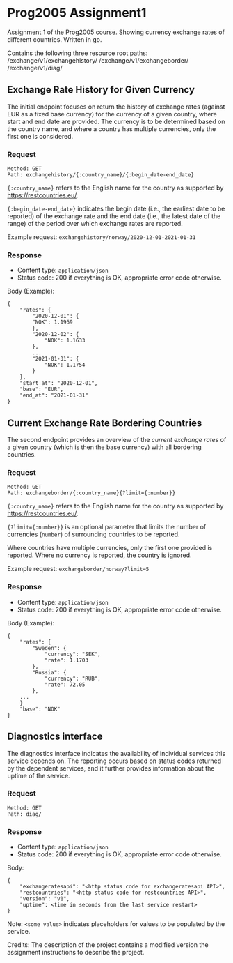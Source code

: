 # Prog2005 Assignment1

Assignment 1 of the Prog2005 course. Showing currency exchange rates of different countries. Written in go.

Contains the following three resource root paths:
/exchange/v1/exchangehistory/
/exchange/v1/exchangeborder/
/exchange/v1/diag/

## Exchange Rate History for Given Currency

The initial endpoint focuses on return the history of exchange rates (against EUR as a fixed base currency) for the currency of a given country, where start and end date are provided. The currency is to be determined based on the country name, and where a country has multiple currencies, only the first one is considered.

### Request

```
Method: GET
Path: exchangehistory/{:country_name}/{:begin_date-end_date}
```

`{:country_name}` refers to the English name for the country as supported by https://restcountries.eu/.

`{:begin_date-end_date}` indicates the begin date (i.e., the earliest date to be reported) of the exchange rate and the end date (i.e., the latest date of the range) of the period over which exchange rates are reported.

Example request: `exchangehistory/norway/2020-12-01-2021-01-31`

### Response

* Content type: `application/json`
* Status code: 200 if everything is OK, appropriate error code otherwise.

Body (Example):
```
{
    "rates": {
        "2020-12-01": {
        "NOK": 1.1969
        },
        "2020-12-02": {
            "NOK": 1.1633
        },
        ...
        "2021-01-31": {
            "NOK": 1.1754
        }
    },
    "start_at": "2020-12-01",
    "base": "EUR",
    "end_at": "2021-01-31"
}
```

## Current Exchange Rate Bordering Countries

The second endpoint provides an overview of the *current exchange rates* of a given country (which is then the base currency) with all bordering countries.

### Request

```
Method: GET
Path: exchangeborder/{:country_name}{?limit={:number}}
```


`{:country_name}` refers to the English name for the country as supported by https://restcountries.eu/.

`{?limit={:number}}` is an optional parameter that limits the number of currencies (`number`) of surrounding countries to be reported. 

Where countries have multiple currencies, only the first one provided is reported. Where no currency is reported, the country is ignored.

Example request: 
`exchangeborder/norway?limit=5`

### Response

* Content type: `application/json`
* Status code: 200 if everything is OK, appropriate error code otherwise.

Body (Example):
```
{
    "rates": {
        "Sweden": {
            "currency": "SEK", 
            "rate": 1.1703
        },
        "Russia": {
            "currency": "RUB",
            "rate": 72.05
        }, 
    ...
    }
    "base": "NOK"
}
```

## Diagnostics interface

The diagnostics interface indicates the availability of individual services this service depends on. The reporting occurs based on status codes returned by the dependent services, and it further provides information about the uptime of the service.

### Request

```
Method: GET
Path: diag/
```

### Response

* Content type: `application/json`
* Status code: 200 if everything is OK, appropriate error code otherwise. 

Body:
```
{
    "exchangeratesapi": "<http status code for exchangeratesapi API>",
    "restcountries": "<http status code for restcountries API>",
    "version": "v1",
    "uptime": <time in seconds from the last service restart>
}
```

Note: `<some value>` indicates placeholders for values to be populated by the service.

Credits:
The description of the project contains a modified version the assignment instructions to describe the project.
